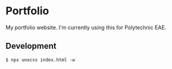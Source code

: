 # Portfolio
My portfolio website. I'm currently using this for Polytechnic EAE.

## Development

```
$ npx unocss index.html -w
```

